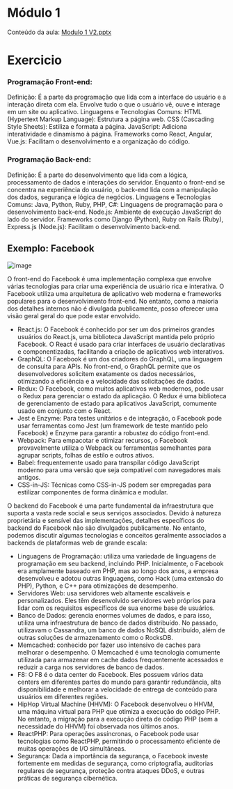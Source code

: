 # Módulo 1
Conteúdo da aula: [Modulo 1 V2.pptx](https://github.com/michelecodes/backend-modulo-1/files/14134998/Modulo.1.V2.pptx)

# Exercicio 

### Programação Front-end:
Definição: É a parte da programação que lida com a interface do usuário e a interação direta com ela. Envolve tudo o que o usuário vê, ouve e interage em um site ou aplicativo.
Linguagens e Tecnologias Comuns:
HTML (Hypertext Markup Language): Estrutura a página web.
CSS (Cascading Style Sheets): Estiliza e formata a página.
JavaScript: Adiciona interatividade e dinamismo à página.
Frameworks como React, Angular, Vue.js: Facilitam o desenvolvimento e a organização do código.

### Programação Back-end:
Definição: É a parte do desenvolvimento que lida com a lógica, processamento de dados e interações do servidor. Enquanto o front-end se concentra na experiência do usuário, o back-end lida com a manipulação dos dados, segurança e lógica de negócios.
Linguagens e Tecnologias Comuns:
Java, Python, Ruby, PHP, C#: Linguagens de programação para o desenvolvimento back-end.
Node.js: Ambiente de execução JavaScript do lado do servidor.
Frameworks como Django (Python), Ruby on Rails (Ruby), Express.js (Node.js): Facilitam o desenvolvimento back-end.

## Exemplo: Facebook
![image](https://github.com/michelecodes/backend-modulo-1/assets/133832334/09038652-5a1c-4738-af64-64b6f83dc05b)

O front-end do Facebook é uma implementação complexa que envolve várias tecnologias para criar uma experiência de usuário rica e interativa. O Facebook utiliza uma arquitetura de aplicativo web moderna e frameworks populares para o desenvolvimento front-end. No entanto, como a maioria dos detalhes internos não é divulgada publicamente, posso oferecer uma visão geral geral do que pode estar envolvido.
- React.js: O Facebook é conhecido por ser um dos primeiros grandes usuários do React.js, uma biblioteca JavaScript mantida pelo próprio Facebook. O React é usado para criar interfaces de usuário declarativas e componentizadas, facilitando a criação de aplicativos web interativos.
- GraphQL: O Facebook é um dos criadores do GraphQL, uma linguagem de consulta para APIs. No front-end, o GraphQL permite que os desenvolvedores solicitem exatamente os dados necessários, otimizando a eficiência e a velocidade das solicitações de dados.
- Redux: O Facebook, como muitos aplicativos web modernos, pode usar o Redux para gerenciar o estado da aplicação. O Redux é uma biblioteca de gerenciamento de estado para aplicativos JavaScript, comumente usado em conjunto com o React.
- Jest e Enzyme: Para testes unitários e de integração, o Facebook pode usar ferramentas como Jest (um framework de teste mantido pelo Facebook) e Enzyme para garantir a robustez do código front-end.
- Webpack: Para empacotar e otimizar recursos, o Facebook provavelmente utiliza o Webpack ou ferramentas semelhantes para agrupar scripts, folhas de estilo e outros ativos.
- Babel: frequentemente usado para transpilar código JavaScript moderno para uma versão que seja compatível com navegadores mais antigos.
- CSS-in-JS: Técnicas como CSS-in-JS podem ser empregadas para estilizar componentes de forma dinâmica e modular.

O backend do Facebook é uma parte fundamental da infraestrutura que suporta a vasta rede social e seus serviços associados. Devido à natureza proprietária e sensível das implementações, detalhes específicos do backend do Facebook não são divulgados publicamente. No entanto, podemos discutir algumas tecnologias e conceitos geralmente associados a backends de plataformas web de grande escala:
- Linguagens de Programação: utiliza uma variedade de linguagens de programação em seu backend, incluindo PHP. Inicialmente, o Facebook era amplamente baseado em PHP, mas ao longo dos anos, a empresa desenvolveu e adotou outras linguagens, como Hack (uma extensão do PHP), Python, e C++ para otimizações de desempenho.
- Servidores Web: usa servidores web altamente escaláveis e personalizados. Eles têm desenvolvido servidores web próprios para lidar com os requisitos específicos de sua enorme base de usuários.
- Banco de Dados: gerencia enormes volumes de dados, e para isso, utiliza uma infraestrutura de banco de dados distribuído. No passado, utilizavam o Cassandra, um banco de dados NoSQL distribuído, além de outras soluções de armazenamento como o RocksDB.
- Memcached: conhecido por fazer uso intensivo de caches para melhorar o desempenho. O Memcached é uma tecnologia comumente utilizada para armazenar em cache dados frequentemente acessados e reduzir a carga nos servidores de banco de dados.
- F8: O F8 é o data center do Facebook. Eles possuem vários data centers em diferentes partes do mundo para garantir redundância, alta disponibilidade e melhorar a velocidade de entrega de conteúdo para usuários em diferentes regiões.
- HipHop Virtual Machine (HHVM): O Facebook desenvolveu o HHVM, uma máquina virtual para PHP que otimiza a execução do código PHP. No entanto, a migração para a execução direta de código PHP (sem a necessidade do HHVM) foi observada nos últimos anos.
- ReactPHP: Para operações assíncronas, o Facebook pode usar tecnologias como ReactPHP, permitindo o processamento eficiente de muitas operações de I/O simultâneas.
- Segurança: Dada a importância da segurança, o Facebook investe fortemente em medidas de segurança, como criptografia, auditorias regulares de segurança, proteção contra ataques DDoS, e outras práticas de segurança cibernética.
